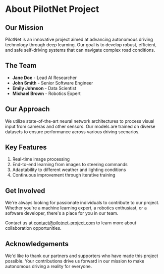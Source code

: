 # About PilotNet Project

## Our Mission

PilotNet is an innovative project aimed at advancing autonomous driving technology through deep learning. Our goal is to develop robust, efficient, and safe self-driving systems that can navigate complex road conditions.

## The Team

- **Jane Doe** - Lead AI Researcher
- **John Smith** - Senior Software Engineer
- **Emily Johnson** - Data Scientist
- **Michael Brown** - Robotics Expert

## Our Approach

We utilize state-of-the-art neural network architectures to process visual input from cameras and other sensors. Our models are trained on diverse datasets to ensure performance across various driving scenarios.

## Key Features

1. Real-time image processing
2. End-to-end learning from images to steering commands
3. Adaptability to different weather and lighting conditions
4. Continuous improvement through iterative training

## Get Involved

We're always looking for passionate individuals to contribute to our project. Whether you're a machine learning expert, a robotics enthusiast, or a software developer, there's a place for you in our team.

Contact us at [contact@pilotnet-project.com](mailto:contact@pilotnet-project.com) to learn more about collaboration opportunities.

## Acknowledgements

We'd like to thank our partners and supporters who have made this project possible. Your contributions drive us forward in our mission to make autonomous driving a reality for everyone.